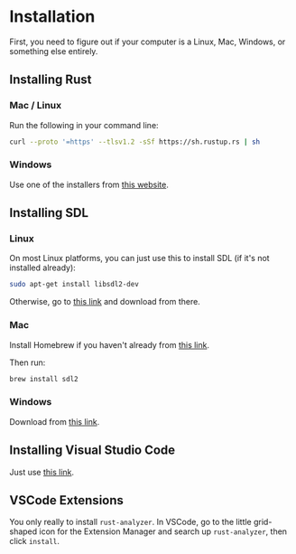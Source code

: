 # Installation

First, you need to figure out if your computer is a Linux, Mac, Windows, or
something else entirely.

## Installing Rust

### Mac / Linux

Run the following in your command line:

```sh
curl --proto '=https' --tlsv1.2 -sSf https://sh.rustup.rs | sh
```

### Windows

Use one of the installers from [this website](https://forge.rust-lang.org/infra/other-installation-methods.html#other-ways-to-install-rustup).

## Installing SDL

### Linux

On most Linux platforms, you can just use this to install SDL (if it's not
installed already):

```sh
sudo apt-get install libsdl2-dev
```

Otherwise, go to [this link](https://github.com/libsdl-org/SDL/releases/tag/release-2.28.5)
and download from there.

### Mac

Install Homebrew if you haven't already from [this link](https://github.com/Homebrew/brew/releases/latest).

Then run:

```sh
brew install sdl2
```

### Windows

Download from [this link](https://buildbot.libsdl.org/sdl-builds/sdl-visualstudio/?C=M;O=D).

## Installing Visual Studio Code

Just use [this link](https://code.visualstudio.com/download).

## VSCode Extensions

You only really to install `rust-analyzer`. In VSCode, go to the little grid-
shaped icon for the Extension Manager and search up `rust-analyzer`, then click `install`.
